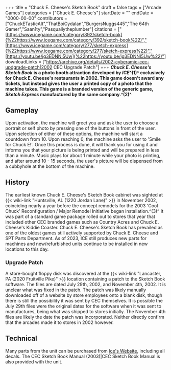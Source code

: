 +++
title = "Chuck E. Cheese's Sketch Book"
draft = false
tags = ["Arcade Games"]
categories = ["Chuck E. Cheese's"]
startDate = ""
endDate = "0000-00-00"
contributors = ["ChuckETasticAlt","ThatBoiCydalan","BurgersNuggs445","The 64th Gamer","Saan1ty","Pasquallytheplumber"]
citations = ["[https://www.icegame.com/category/392/sketch-book](%22https://www.icegame.com/category/392/sketch-book%22)","[https://www.icegame.com/category/277/sketch-express](%22https://www.icegame.com/category/277/sketch-express%22)","[https://youtu.be/ig3EDNNI5Uw](%22https://youtu.be/ig3EDNNI5Uw%22)"]
downloadLinks = ["https://archive.org/details/2002-cyberamic-cec-updgrade-patch|2002 CEC Upgrade Patch"]
+++
***Chuck E. Cheese's Sketch Book* is a photo booth attraction developed by *ICE*^(1)^ exclusively for Chuck E. Cheese's restaurants in 2002. This game doesn't award any tickets, but instead gives the user a printed copy of a photo that the machine takes.
This game is a branded version of the generic game, *Sketch Express* manufactured by the same company.^(2)^**

## Gameplay

Upon activation, the machine will greet you and ask the user to choose a portrait or self photo by pressing one of the buttons in front of the user. Upon selection of either of these options, the machine will start a countdown from 10. Upon reaching 0, the machine asks the user to 'Smile for Chuck E!'. Once this process is done, it will thank you for using it and informs you that your picture is being printed and will be prepared in less than a minute. Music plays for about 1 minute while your photo is printing, and after around 10 - 15 seconds, the user's picture will be dispensed from a cubbyhole at the bottom of the machine.

## History

The earliest known Chuck E. Cheese's Sketch Book cabinet was sighted at {{< wiki-link "Huntsville, AL (1220 Jordan Lane)" >}} in November 2002, coinciding nearly a year before the concept remodels for the 2003 'Cool Chuck' Reconfiguration / Major Remodel Initiative began installation.^(3)^ It was part of a standard game package rolled out to stores that year that included other CEC branded games such as Country Acres and Chuck E. Cheese's Kiddie Coaster.
Chuck E. Cheese's Sketch Book has prevailed as one of the oldest games still actively supported by Chuck E. Cheese and SPT Parts Department. As of 2023, ICE still produces new parts for machines and new/refurbished units continue to be installed in new locations to this day.

### Upgrade Patch

A store-bought floppy disk was discovered at the {{< wiki-link "Lancaster, PA (2020 Fruitville Pike)" >}} location containing a patch to the Sketch Book software. The files are dated July 29th, 2002, and November 4th, 2002. It is unclear what was fixed in the patch. The patch was likely manually downloaded off of a website by store employees onto a blank disk, though there is still the possibility it was sent by CEC themselves.
It is possible the July 29th files were the original dates for the software when it was sent to manufactures, being what was shipped to stores initially. The November 4th files are likely the date the patch was incorporated. Neither directly confirm that the arcades made it to stores in 2002 however.

## Technical

Many parts from the unit can be purchased from [Ice's Website](https://www.icegame.com/category/392/sketch-book), including all decals. The CEC Sketch Book Manual (2003)|CEC Sketch Book Manual is also provided with the unit.
